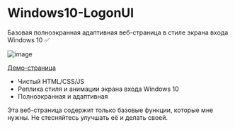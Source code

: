 # Windows10-LogonUI  
Базовая полноэкранная адаптивная веб-страница в стиле экрана входа Windows 10  ✅

![image](preview.png)  

[Демо-страница](https://green.com/)  

* Чистый HTML/CSS/JS  
* Реплика стиля и анимации экрана входа Windows 10  
* Полноэкранная и адаптивная  

Эта веб-страница содержит только базовые функции, которые мне нужны. Не стесняйтесь улучшать её и делать своей.  
